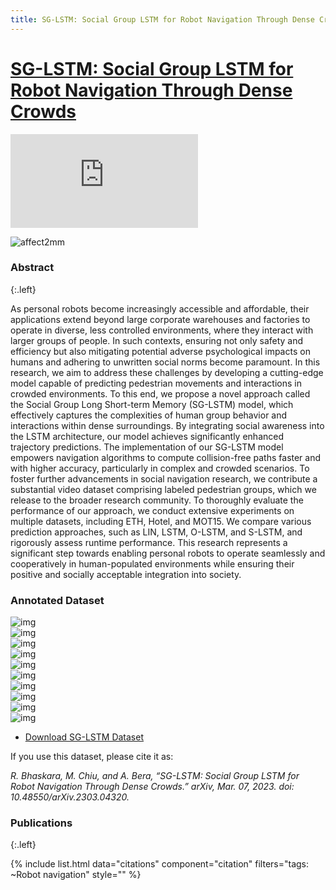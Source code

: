 ```yaml
---
title: SG-LSTM: Social Group LSTM for Robot Navigation Through Dense Crowds
---
```


# [SG-LSTM: Social Group LSTM for Robot Navigation Through Dense Crowds](https://arxiv.org/abs/2303.04320)


<!-- <p style="text-align:center;">
<img src="/images/research/sg-lstm-cover1.jpeg" alt="drawing" width="500"/>
<br>
<img src="/images/research/sg-lstm-cover2.jpeg" alt="drawing" width="600"/> -->
<!-- </p> -->

<!-- ![affect2mm](/images/research/sg-lstm-cover1.jpeg) -->


<div class="embeded-video">
    <iframe src="https://www.youtube-nocookie.com/embed/p3i2XjWnOFo" title="YouTube video player" frameborder="0" allow="accelerometer; autoplay; clipboard-write; encrypted-media; gyroscope; picture-in-picture; web-share" allowfullscreen></iframe>
</div>

![affect2mm](/images/research/sg-lstm-cover2.jpeg)

### Abstract
{:.left}

As personal robots become increasingly accessible and affordable, their applications extend beyond large corporate warehouses and factories to operate in diverse, less controlled environments, where they interact with larger groups of people. In such contexts, ensuring not only safety and efficiency but also mitigating potential adverse psychological impacts on humans and adhering to unwritten social norms become paramount. In this research, we aim to address these challenges by developing a cutting-edge model capable of predicting pedestrian movements and interactions in crowded environments. To this end, we propose a novel approach called the Social Group Long Short-term Memory (SG-LSTM) model, which effectively captures the complexities of human group behavior and interactions within dense surroundings. By integrating social awareness into the LSTM architecture, our model achieves significantly enhanced trajectory predictions. The implementation of our SG-LSTM model empowers navigation algorithms to compute collision-free paths faster and with higher accuracy, particularly in complex and crowded scenarios. To foster further advancements in social navigation research, we contribute a substantial video dataset comprising labeled pedestrian groups, which we release to the broader research community. To thoroughly evaluate the performance of our approach, we conduct extensive experiments on multiple datasets, including ETH, Hotel, and MOT15. We compare various prediction approaches, such as LIN, LSTM, O-LSTM, and S-LSTM, and rigorously assess runtime performance. This research represents a significant step towards enabling personal robots to operate seamlessly and cooperatively in human-populated environments while ensuring their positive and socially acceptable integration into society.

### Annotated Dataset

<div class="col-flex">
  <div class="col col-2">
    <img src="/images/research/sg-lstm/img1.png" alt="img">
  </div>
  <div class="col col-2">
    <img src="/images/research/sg-lstm/img2.png" alt="img">
  </div>
</div>

<div class="col-flex">
  <div class="col col-2">
    <img src="/images/research/sg-lstm/img3.png" alt="img">
  </div>
  <div class="col col-2">
    <img src="/images/research/sg-lstm/img4.png" alt="img">
  </div>
</div>

<div class="col-flex">
  <div class="col col-2">
    <img src="/images/research/sg-lstm/img5.png" alt="img">
  </div>
  <div class="col col-2">
    <img src="/images/research/sg-lstm/img6.png" alt="img">
  </div>
</div>

<div class="col-flex">
  <div class="col col-2">
    <img src="/images/research/sg-lstm/img7.png" alt="img">
  </div>
  <div class="col col-2">
    <img src="/images/research/sg-lstm/img8.png" alt="img">
  </div>
</div>

<div class="col-flex">
  <div class="col col-2">
    <img src="/images/research/sg-lstm/img9.png" alt="img">
  </div>
  <div class="col col-2">
    <img src="/images/research/sg-lstm/img10.png" alt="img">
  </div>
</div>

* [Download SG-LSTM Dataset](https://www.cs.purdue.edu/homes/bhaskarr/sg_lstm_dataset.html)

If you use this dataset, please cite it as:

*R. Bhaskara, M. Chiu, and A. Bera, “SG-LSTM: Social Group LSTM for Robot Navigation Through Dense Crowds.” arXiv, Mar. 07, 2023. doi: 10.48550/arXiv.2303.04320.*


### Publications
{:.left}

{%  include list.html 
    data="citations" 
    component="citation" 
    filters="tags: ~Robot navigation"
    style="" 
%}
